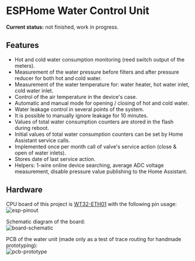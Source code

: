 # ESPHome Water Control Unit

**Current status:** not finished, work in progress.


## Features
* Hot and cold water consumption monitoring (reed switch output of the meters).
* Measurement of the water pressure before filters and after pressure reducer for both hot and cold water.
* Measurement of the water temperature for: water heater, hot water inlet, cold water inlet.
* Control of the air temperature in the device's case.
* Automatic and manual mode for opening / closing of hot and cold water.
* Water leakage control in several points of the system. 
* It is possible to manually ignore leakage for 10 minutes. 
* Values of total water consumption counters are stored in the flash during reboot.
* Initial values of total water consumption counters can be set by Home Assistant service calls.
* Implemented once per month call of valve's service action (close & open of water inlets).
* Stores date of last service action.
* Helpers: 1-wire online device searching, average ADC voltage measurement, disable pressure value publishing to the Home Assistant.


## Hardware

CPU board of this project is [WT32-ETH01](https://files.seeedstudio.com/products/102991455/WT32-ETH01_datasheet_V1.1-%20en.pdf) with the following pin usage:  
![esp-pinout](https://github.com/GrKoR/)


Schematic diagram of the board:  
![board-schematic](https://github.com/GrKoR/)

PCB of the water unit (made only as a test of trace routing for handmade prototyping):  
![pcb-prototype](https://github.com/GrKoR/)